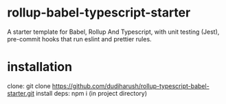# rollup-babel-typescript-starter

A starter template for Babel, Rollup And Typescript, with unit testing (Jest), pre-commit hooks that run eslint and prettier rules.

# installation

clone: git clone https://github.com/dudiharush/rollup-typescript-babel-starter.git
install deps: npm i (in project directory)
